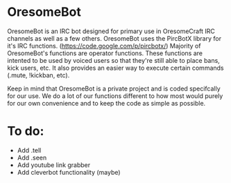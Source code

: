 OresomeBot
==========

OresomeBot is an IRC bot designed for primary use in OresomeCraft IRC channels as well as a few others.
OresomeBot uses the PircBotX library for it's IRC functions. (https://code.google.com/p/pircbotx/)
Majority of OresomeBot's functions are operator functions. These functions are intented to be used by voiced users so that they're still able to place bans, kick users, etc. It also provides an easier way to execute certain commands (.mute, !kickban, etc).

Keep in mind that OresomeBot is a private project and is coded specifcally for our use. We do a lot of our functions different to how most would purely for our own convenience and to keep the code as simple as possible.

To do:
==========
* Add .tell
* Add .seen
* Add youtube link grabber
* Add cleverbot functionality (maybe)
